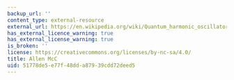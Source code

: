 ```yaml
---
backup_url: ''
content_type: external-resource
external_url: https://en.wikipedia.org/wiki/Quantum_harmonic_oscillator#/media/File:Aufenthaltswahrscheinlichkeit_harmonischer_Oszillator.png
has_external_licence_warning: true
has_external_license_warning: true
is_broken: ''
license: https://creativecommons.org/licenses/by-nc-sa/4.0/
title: Allen McC
uid: 51778de5-e77f-48dd-a879-39cdd72deed5
---
```

